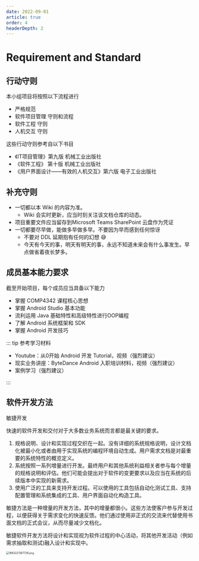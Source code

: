 ```yaml
---
date: 2022-09-01
article: true
order: 4
headerDepth: 2
---
```


# Requirement and Standard

## 行动守则

本小组项目将按照以下流程进行

- 严格规范
- 软件项目管理 守则和流程
- 软件工程 守则
- 人机交互 守则

这些行动守则参考自以下书目

- 《IT项目管理》第九版 机械工业出版社
- 《软件工程》 第十版 机械工业出版社
- 《用户界面设计——有效的人机交互》第六版 电子工业出版社

## 补充守则

- 一切都以本 Wiki 的内容为准。
  - Wiki 会实时更新，应当时刻关注该文档仓库的动态。
- 项目重要文件应当留存到Microsoft Teams SharePoint 云盘作为凭证
- 一切都要尽早做，能做多早做多早。不要因为早而感到任何惊讶
  - 不要对 DDL 延期抱有任何的幻想 😅
  - 今天有今天的事，明天有明天的事，永远不知道未来会有什么事发生。早点做省着夜长梦多。

## 成员基本能力要求

截至开始项目，每个成员应当具备以下能力

- 掌握 COMP4342 课程核心思想
- 掌握 Android Studio 基本功能
- 流利运用 Java 基础特性和高级特性进行OOP编程
- 了解 Android 系统框架和 SDK
- 掌握 Android 开发技巧

::: tip 参考学习材料

- Youtube：从0开始 Android 开发 Tutorial，视频（强烈建议）
- 现实业务讲座：ByteDance Android 入职培训材料，视频（强烈建议）
- 案例学习（强烈建议）

:::

## 软件开发方法

敏捷开发

快速的软件开发和交付对于大多数业务系统而言都是最关键的要求。

1. 规格说明、设计和实现过程交织在一起。没有详细的系统规格说明，设计文档化被最小化或者由用于实现系统的编程环境自动生成。用户需求文档是对最重要的系统特性的概览定义。
2. 系统按照一系列增量进行开发。最终用户和其他系统利益相关者参与每个增量的规格说明和评估。他们可能会提出对于软件的变更要求以及应当在系统的后续版本中实现的新需求。
3. 使用广泛的工具来支持开发过程。可以使用的工具包括自动化测试工具、支持配置管理和系统集成的工具、用户界面自动化构造工具。

敏捷方法是一种增量的开发方法，其中的增量都很小。这些方法使客户参与开发过程，以便获得关于需求变化的快速反馈。他们通过使用非正式的交流来代替使用书面文档的正式会议，从而尽量减少文档化。

敏捷软件开发方法将设计和实现视为软件过程的中心活动，将其他开发活动（例如需求抽取和测试)融入设计和实现中。

<img src="https://static-file.hjm.red/2022/09/15/a60c659c4b2ec.png" alt="1663221387736.png" style="zoom:50%;" />

